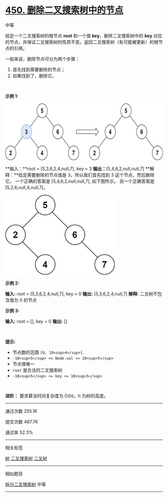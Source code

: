 # [450\. 删除二叉搜索树中的节点](https://leetcode.cn/problems/delete-node-in-a-bst/)

中等

给定一个二叉搜索树的根节点 **root** 和一个值 **key**，删除二叉搜索树中的 **key** 对应的节点，并保证二叉搜索树的性质不变。返回二叉搜索树（有可能被更新）的根节点的引用。

一般来说，删除节点可分为两个步骤：

1.  首先找到需要删除的节点；
2.  如果找到了，删除它。

&nbsp;

**示例 1:**

<img width="674" height="181" src="450_1.png"/>

**输入：**root = \[5,3,6,2,4,null,7\], key = 3
**输出：**\[5,4,6,2,null,null,7\]
**解释：**给定需要删除的节点值是 3，所以我们首先找到 3 这个节点，然后删除它。
一个正确的答案是 \[5,4,6,2,null,null,7\], 如下图所示。
另一个正确答案是 \[5,2,6,null,4,null,7\]。

<img width="350" height="255" src="450_2.png"/>

**示例 2:**

**输入:** root = \[5,3,6,2,4,null,7\], key = 0
**输出:** \[5,3,6,2,4,null,7\]
**解释:** 二叉树不包含值为 0 的节点

**示例 3:**

**输入:** root = \[\], key = 0
**输出:** \[\]

&nbsp;

**提示:**

- 节点数的范围 `[0, 10<sup>4</sup>]`.
- `-10<sup>5</sup> <= Node.val <= 10<sup>5</sup>`
- 节点值唯一
- `root` 是合法的二叉搜索树
- `-10<sup>5</sup> <= key <= 10<sup>5</sup>`

&nbsp;

**进阶：** 要求算法时间复杂度为 O(h)，h 为树的高度。

* * *

通过次数 255.1K

提交次数 487.7K

通过率 52.3%

* * *

相关标签

[树](https://leetcode.cn/tag/tree/)
[二叉搜索树](https://leetcode.cn/tag/binary-search-tree/)
[二叉树](https://leetcode.cn/tag/binary-tree/)

* * *

相似题目

[拆分二叉搜索树](https://leetcode.cn/problems/split-bst/) 中等

* * *